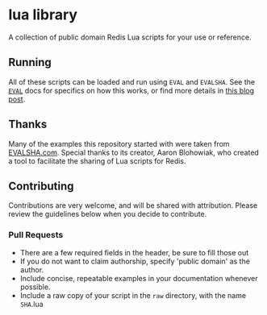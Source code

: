# lua library

A collection of public domain Redis Lua scripts for your use or reference.

## Running

All of these scripts can be loaded and run using `EVAL` and `EVALSHA`. See the
[`EVAL`](http://redis.io/commands/eval) docs for specifics on how this works, or
find more details in [this blog post](http://www.redisgreen.net/blog/intro-to-lua-for-redis-programmers/).

## Thanks

Many of the examples this repository started with were taken from
[EVALSHA.com](https://github.com/aaronblohowiak/evalsha). Special thanks to its
creator, Aaron Blohowiak, who created a tool to facilitate the sharing of Lua
scripts for Redis.

## Contributing

Contributions are very welcome, and will be shared with attribution. Please
review the guidelines below when you decide to contribute.

### Pull Requests

* There are a few required fields in the header, be sure to fill those out
* If you do not want to claim authorship, specify 'public domain' as the author.
* Include concise, repeatable examples in your documentation whenever possible.
* Include a raw copy of your script in the `raw` directory, with the name `SHA`.lua

